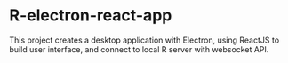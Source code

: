 # R-electron-react-app

This project creates a desktop application with Electron, using ReactJS to build user interface, and connect to local R server with websocket API.
